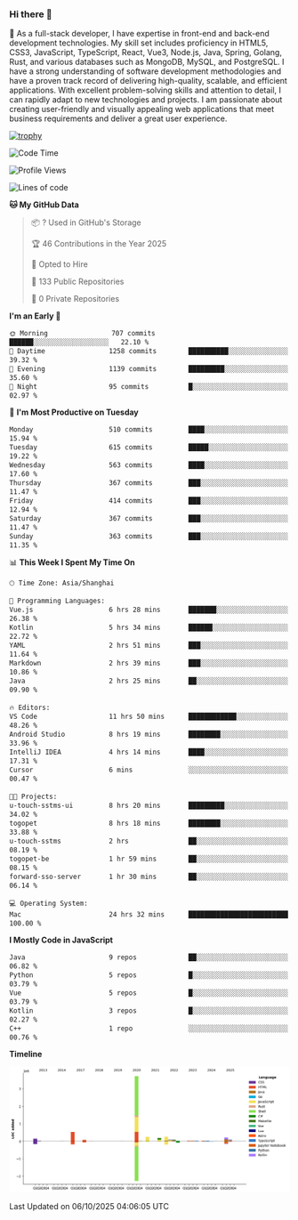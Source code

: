 ### Hi there 👋

🌱 As a full-stack developer, I have expertise in front-end and back-end development technologies. My skill set includes proficiency in HTML5, CSS3, JavaScript, TypeScript, React, Vue3, Node.js, Java, Spring, Golang, Rust, and various databases such as MongoDB, MySQL, and PostgreSQL. I have a strong understanding of software development methodologies and have a proven track record of delivering high-quality, scalable, and efficient applications. With excellent problem-solving skills and attention to detail, I can rapidly adapt to new technologies and projects. I am passionate about creating user-friendly and visually appealing web applications that meet business requirements and deliver a great user experience.

[![trophy](https://github-profile-trophy.vercel.app/?username=elton&rank=SECRET,SSS,SS,S,AAA,AA,A&theme=onedark&no-frame=true&margin-w=10)](https://github.com/ryo-ma/github-profile-trophy)

<!--START_SECTION:waka-->
![Code Time](http://img.shields.io/badge/Code%20Time-1%2C954%20hrs%209%20mins-blue)

![Profile Views](http://img.shields.io/badge/Profile%20Views-0-blue)

![Lines of code](https://img.shields.io/badge/From%20Hello%20World%20I%27ve%20Written-5.9%20million%20lines%20of%20code-blue)

**🐱 My GitHub Data** 

> 📦 ? Used in GitHub's Storage 
 > 
> 🏆 46 Contributions in the Year 2025
 > 
> 💼 Opted to Hire
 > 
> 📜 133 Public Repositories 
 > 
> 🔑 0 Private Repositories 
 > 
**I'm an Early 🐤** 

```text
🌞 Morning                707 commits         ██████░░░░░░░░░░░░░░░░░░░   22.10 % 
🌆 Daytime                1258 commits        ██████████░░░░░░░░░░░░░░░   39.32 % 
🌃 Evening                1139 commits        █████████░░░░░░░░░░░░░░░░   35.60 % 
🌙 Night                  95 commits          █░░░░░░░░░░░░░░░░░░░░░░░░   02.97 % 
```
📅 **I'm Most Productive on Tuesday** 

```text
Monday                   510 commits         ████░░░░░░░░░░░░░░░░░░░░░   15.94 % 
Tuesday                  615 commits         █████░░░░░░░░░░░░░░░░░░░░   19.22 % 
Wednesday                563 commits         ████░░░░░░░░░░░░░░░░░░░░░   17.60 % 
Thursday                 367 commits         ███░░░░░░░░░░░░░░░░░░░░░░   11.47 % 
Friday                   414 commits         ███░░░░░░░░░░░░░░░░░░░░░░   12.94 % 
Saturday                 367 commits         ███░░░░░░░░░░░░░░░░░░░░░░   11.47 % 
Sunday                   363 commits         ███░░░░░░░░░░░░░░░░░░░░░░   11.35 % 
```


📊 **This Week I Spent My Time On** 

```text
🕑︎ Time Zone: Asia/Shanghai

💬 Programming Languages: 
Vue.js                   6 hrs 28 mins       ███████░░░░░░░░░░░░░░░░░░   26.38 % 
Kotlin                   5 hrs 34 mins       ██████░░░░░░░░░░░░░░░░░░░   22.72 % 
YAML                     2 hrs 51 mins       ███░░░░░░░░░░░░░░░░░░░░░░   11.64 % 
Markdown                 2 hrs 39 mins       ███░░░░░░░░░░░░░░░░░░░░░░   10.86 % 
Java                     2 hrs 25 mins       ██░░░░░░░░░░░░░░░░░░░░░░░   09.90 % 

🔥 Editors: 
VS Code                  11 hrs 50 mins      ████████████░░░░░░░░░░░░░   48.26 % 
Android Studio           8 hrs 19 mins       ████████░░░░░░░░░░░░░░░░░   33.96 % 
IntelliJ IDEA            4 hrs 14 mins       ████░░░░░░░░░░░░░░░░░░░░░   17.31 % 
Cursor                   6 mins              ░░░░░░░░░░░░░░░░░░░░░░░░░   00.47 % 

🐱‍💻 Projects: 
u-touch-sstms-ui         8 hrs 20 mins       █████████░░░░░░░░░░░░░░░░   34.02 % 
togopet                  8 hrs 18 mins       ████████░░░░░░░░░░░░░░░░░   33.88 % 
u-touch-sstms            2 hrs               ██░░░░░░░░░░░░░░░░░░░░░░░   08.19 % 
togopet-be               1 hr 59 mins        ██░░░░░░░░░░░░░░░░░░░░░░░   08.15 % 
forward-sso-server       1 hr 30 mins        ██░░░░░░░░░░░░░░░░░░░░░░░   06.14 % 

💻 Operating System: 
Mac                      24 hrs 32 mins      █████████████████████████   100.00 % 
```

**I Mostly Code in JavaScript** 

```text
Java                     9 repos             ██░░░░░░░░░░░░░░░░░░░░░░░   06.82 % 
Python                   5 repos             █░░░░░░░░░░░░░░░░░░░░░░░░   03.79 % 
Vue                      5 repos             █░░░░░░░░░░░░░░░░░░░░░░░░   03.79 % 
Kotlin                   3 repos             █░░░░░░░░░░░░░░░░░░░░░░░░   02.27 % 
C++                      1 repo              ░░░░░░░░░░░░░░░░░░░░░░░░░   00.76 % 
```



**Timeline**

![Lines of Code chart](https://raw.githubusercontent.com/elton/elton/main/assets/bar_graph.png)


 Last Updated on 06/10/2025 04:06:05 UTC
<!--END_SECTION:waka-->

<!--
**elton/elton** is a ✨ _special_ ✨ repository because its `README.md` (this file) appears on your GitHub profile.

Here are some ideas to get you started:

- 🔭 I’m currently working on ...
- 🌱 I’m currently learning ...
- 👯 I’m looking to collaborate on ...
- 🤔 I’m looking for help with ...
- 💬 Ask me about ...
- 📫 How to reach me: ...
- 😄 Pronouns: ...
- ⚡ Fun fact: ...
-->
